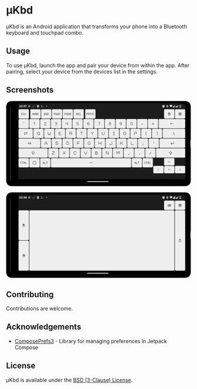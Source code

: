 # µKbd

µKbd is an Android application that transforms your phone into a Bluetooth keyboard and touchpad combo.

## Usage

To use µKbd, launch the app and pair your device from within the app. After pairing, select your device from the devices list in the settings.

## Screenshots

![](screenshot1.png)

![](screenshot2.png)

## Contributing

Contributions are welcome.

## Acknowledgements

- [ComposePrefs3](https://github.com/JamalMulla/ComposePrefs3) - Library for managing preferences in Jetpack Compose

## License

µKbd is available under the [BSD (3-Clause) License](https://opensource.org/licenses/BSD-3-Clause).
